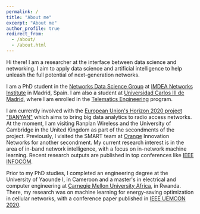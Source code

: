 ```yaml
---
permalink: /
title: "About me"
excerpt: "About me"
author_profile: true
redirect_from: 
  - /about/
  - /about.html
---
```


Hi there! I am a researcher at the interface between data science and networking.
I aim to apply data science and artificial intelligence to help unleash the full potential of next-generation networks. 

I am a PhD student in the [Networks Data Science Group](https://networks.imdea.org/team/research-groups/networks-data-science-group/) at [IMDEA Networks Institute](https://networks.imdea.org/) in Madrid, Spain. 
I am also a student at [Universidad Carlos III de Madrid](https://www.uc3m.es/Home), where I am enrolled in the [Telematics Engineering](https://www.uc3m.es/phdprogram/telematic-engineering) program. 

I am currently involved with the [European Union's Horizon 2020 project "BANYAN"](https://cordis.europa.eu/project/id/860239) which aims to bring big data analytics to radio access networks. At the moment, I am visiting Ranplan Wireless and the University of Cambridge in the United Kingdom as 
part of the secondments of the project. Previously, I visited the SMART team at [Orange](https://www.orange.com/en) Innovation Networks for another secondment.
My current research interest is in the area of in-band network intelligence, with a focus on in-network machine learning. 
Recent research outputs are published in top conferences like [IEEE INFOCOM](https://infocom2024.ieee-infocom.org/).

Prior to my PhD studies, I completed an engineering degree at the University of Yaounde I, in Cameroon and a master's 
in electrical and computer engineering at [Carnegie Mellon University Africa](https://www.africa.engineering.cmu.edu/index.html), in Rwanda. There, my research was on machine learning for energy-saving optimization in cellular networks, with a conference paper published in [IEEE UEMCON 2020](https://ieee-uemcon.org/ieee-uemcon-2020/). 